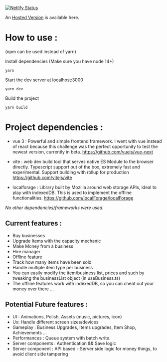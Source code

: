 [![Netlify Status](https://api.netlify.com/api/v1/badges/77a6a688-61bf-41d7-b8fe-00acdd5b29e0/deploy-status)](https://app.netlify.com/sites/capitalist-adventures/deploys)

An [Hosted Version](https://capitalist-adventures.netlify.app/) is available here.

# How to use :

(npm can be used instead of yarn)

Install dependencies (Make sure you have node 14+)

```
yarn
```

Start the dev server at localhost:3000

```
yarn dev
```

Build the project

```
yarn build
```

# Project dependencies :

-   vue 3 : Powerful and simple frontend framework. I went with vue instead of react because this challenge was the perfect opportunity to test the newest version, currently in beta.
    https://github.com/vuejs/vue-next

-   vite : web dev build tool that serves native ES Module to the browser directly. Typescript support out of the box, extremely fast and experimental. Support building with rollup for production
    https://github.com/vitejs/vite

-   localforage : Library built by Mozilla around web storage APIs, ideal to play with indexedDB. This is used to implement the offline functionalities. https://github.com/localForage/localForage

_No other dependencies/frameworks were used._

## Current features :

-   Buy businesses
-   Upgrade Items with the capacity mechanic
-   Make Money from a business
-   Hire manager
-   Offline feature
-   Track how many items have been sold
-   Handle multiple item type per business
-   You can easily modify the item/business list, prices and such by tweaking the businessList object (in useBusiness.ts)
-   The offline features work with indexedDB, so you can cheat out your money over there ...

## Potential Future features :

-   UI : Animations, Polish, Assets (music, pictures, icon)
-   Ux: Handle different screen sizes/devices
-   Gameplay : Business Upgrades, Items upgrades, Item Shop, Achievements ...
-   Performances : Queue system with batch write.
-   Server components : Authentication && Save logic
-   Server component : API based - Server side logic for money things, to avoid client side tampering
